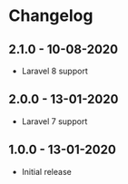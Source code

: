 # Changelog

## 2.1.0 - 10-08-2020
- Laravel 8 support

## 2.0.0 - 13-01-2020
- Laravel 7 support

## 1.0.0 - 13-01-2020
- Initial release
